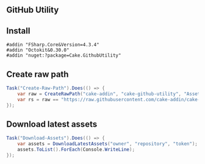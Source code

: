 ## GitHub Utility

## Install

```
#addin "FSharp.Core&Version=4.3.4"
#addin "Octokit&0.30.0"
#addin "nuget:?package=Cake.GithubUtility"
```

## Create raw path

```csharp
Task("Create-Raw-Path").Does(() => {
    var raw = CreateRawPath("cake-addin", "cake-github-utility", "Assets/logo.png");
    var rs = raw == "https://raw.githubusercontent.com/cake-addin/cake-github-utility/master/Assets/logo.png";
});
```

## Download latest assets

```csharp
Task("Download-Assets").Does(() => {
    var assets = DownloadLatestAssets("owner", "repository", "token");
    assets.ToList().ForEach(Console.WriteLine);
});
```

